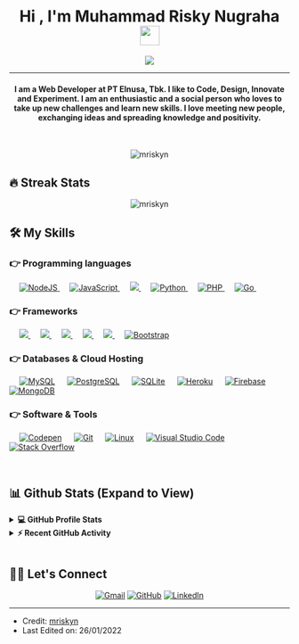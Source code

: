 <h1 align="center">Hi , I'm Muhammad Risky Nugraha <img src="https://media.giphy.com/media/hvRJCLFzcasrR4ia7z/giphy.gif" width="35"></h1>
<p align="center">
  <a href="https://github.com/DenverCoder1/readme-typing-svg"><img src="https://readme-typing-svg.herokuapp.com?lines=Full+Stack+Web+Developer;Backend%20|%20Blockchain%20Enthusiast;Always%20learning%20new%20things&center=true&width=500&height=50"></a>
</p>
<hr/>
<h4 align="center">I am a Web Developer at PT Elnusa, Tbk. I like to Code, Design, Innovate and Experiment. I am an enthusiastic and a social person who loves to take up new challenges and learn new skills. I love meeting new people, exchanging ideas and spreading knowledge and positivity.</h4>
<br>
<p align="center"> <img src="https://komarev.com/ghpvc/?username=mriskyn&label=Profile%20views&color=0e75b6&style=plastic" alt="mriskyn" /> </p>

## 🔥 Streak Stats

<p align="center"><img src="https://github-readme-streak-stats.herokuapp.com/?user=mriskyn&theme=algolia" alt="mriskyn" /></p>

## 🛠️ My Skills

### 👉 Programming languages

<p align="left"> 
  &emsp;
  <a href="https://developer.mozilla.org/en-US/docs/Web/JavaScript" target="_blank"> 
     <img alt="NodeJS" src="https://img.shields.io/badge/node.js%20-%2343853D.svg?&logo=node.js&logoColor=white"/>
   </a>
  &emsp;
  <a href="https://developer.mozilla.org/en-US/docs/Web/JavaScript" target="_blank"> 
     <img alt="JavaScript" src="https://img.shields.io/badge/JavaScript%20-%23F7DF1E.svg?logo=javascript&logoColor=black">
   </a>
   &emsp;
   <a href="https://www.typescriptlang.org/" target="_blank">
    <img src="https://img.shields.io/badge/typescript%20-%23007ACC.svg?&logo=typescript&logoColor=white"/>
   </a>
  &emsp;
   <a href="https://www.python.org" target="_blank">
    <img alt="Python" src="https://img.shields.io/badge/Python%20-%2314354C.svg?logo=python&logoColor=white">
  </a>
  &emsp;
  <a href="https://www.php.net/" target="_blank">
    <img alt="PHP" src="https://img.shields.io/badge/PHP-%23777BB4.svg?logo=php&logoColor=white"/>
  </a>
  &emsp;
  <a href="https://go.dev/" target="_blank">
    <img alt="Go" src="https://img.shields.io/badge/go-%2300ADD8.svg?&logo=go&logoColor=white"/>
  </a>
  &emsp;
</p>

### 👉 Frameworks

<p align="left"> 
  &emsp; 
  <a href="https://expressjs.com/" target="_blank">
    <img src="https://img.shields.io/badge/express.js%20-%23404d59.svg"/>
  </a>
  &emsp; 
  <a href="https://www.djangoproject.com/" target="_blank">
    <img src="https://img.shields.io/badge/django%20-%23092E20.svg?&logo=django&logoColor=white"/>
  </a>
  &emsp; 
  <a href="https://reactjs.org/" target="_blank">
    <img src="https://img.shields.io/badge/react%20-%2320232a.svg?&logo=react&logoColor=%2361DAFB"/>
  </a>
  &emsp;
  <a href="https://vuejs.org/" target="_blank">
    <img src="https://img.shields.io/badge/vuejs%20-%2335495e.svg?&logo=vue.js&logoColor=%234FC08D"/>
  </a>
  &emsp;
  <a href="https://laravel.com/" target="_blank">
    <img src="https://img.shields.io/badge/laravel%20-%23FF2D20.svg?&logo=laravel&logoColor=white"/>
  </a>
  &emsp;
  <a href="https://getbootstrap.com" target="_blank"> 
    <img alt="Bootstrap" src="https://img.shields.io/badge/Bootstrap-%23563D7C.svg?style=flat&logo=bootstrap&logoColor=white"/>
  </a>
</p>

### 👉 Databases & Cloud Hosting

<p align="left">
  &emsp;
    <a href="https://www.mysql.com/"><img alt="MySQL" src="https://img.shields.io/badge/mysql-%2300f.svg?&logo=mysql&logoColor=white"/></a>
  &emsp;
    <a href="https://www.mysql.com/"><img alt="PostgreSQL" src ="https://img.shields.io/badge/postgres-%23316192.svg?&logo=postgresql&logoColor=white"/></a>
  &emsp;
    <a href="https://www.sqlite.org/"><img alt="SQLite" src ="https://img.shields.io/badge/sqlite-%2307405e.svg?style=flat&logo=sqlite&logoColor=white"/></a>
  &emsp;
    <a href="https://www.heroku.com/"><img alt="Heroku" src="https://img.shields.io/badge/Heroku%20-%23430098.svg?logo=heroku&logoColor=white"></a>  
  &emsp;
    <a href="https://firebase.google.com/"><img alt="Firebase" src ="https://img.shields.io/badge/Firebase-%23316192.svg?logo=firebase&logoColor=white"></a>
  &emsp;
    <a href="https://firebase.google.com/"><img alt="MongoDB" src ="https://img.shields.io/badge/MongoDB-%234ea94b.svg?&logo=mongodb&logoColor=white"/></a>
 </p>

### 👉 Software & Tools

<p>
  &emsp;
    <a href="#"><img alt="Codepen" src="https://img.shields.io/badge/Codepen-000000.svg?logo=codepen&logoColor=white"></a>
  &emsp;
    <a href="#"><img alt="Git" src="https://img.shields.io/badge/Git%20-%23F05033.svg?logo=git&logoColor=white"></a>
  &emsp;
    <a href="#"><img alt="Linux" src="https://img.shields.io/badge/Linux-FCC624?style=flat&logo=linux&logoColor=black"></a>
  &emsp;
    <a href="#"><img alt="Visual Studio Code" src="https://img.shields.io/badge/Visual%20Studio%20Code-0078d7.svg?logo=visual-studio-code&logoColor=white"></a>
  &emsp;
    <a href="#"><img alt="Stack Overflow" src="https://img.shields.io/badge/-Stack%20Overflow-FE7A16?logo=stack-overflow&logoColor=white"></a>
  &emsp;
</p>

<br/>

## 📊 Github Stats (Expand to View)

<details> 
  <summary><b>💻 GitHub Profile Stats</b></summary>
  <br/>
  <p align="center">
    <a href="https://github.com/anuraghazra/github-readme-stats"><img alt="Risky's Github Stats" src="https://github-readme-stats.vercel.app/api?username=mriskyn&show_icons=true&count_private=true&theme=algolia" height="192px"/></a>
<br/>
  &nbsp;
	  <img src="https://github-readme-stats.vercel.app/api/top-langs?username=mriskyn&show_icons=true&locale=en&layout=compact&theme=algolia" alt="mriskyn" height="192px"/>
  <br/>
  <b>Note:</b> Top languages is only a metric of the languages my public code consists of and doesn't reflect experience or skill level.
  </p>
</details>

<details>
  <summary><b>⚡ Recent GitHub Activity</b></summary>
  <br/>
   <a href="https://github.com/mriskyn"><img alt="Risky's Activity Graph" src="https://activity-graph.herokuapp.com/graph?username=mriskyn&custom_title=Risky%20Nugraha's%20Contribution%20Graph&theme=react-dark" /></a>
  <br/>

</details>

<br/>

## 🙋‍♀️ Let's Connect

<p align="center">
  <!-- <a href="https://candida-noronha.web.app/"><img src="https://img.icons8.com/bubbles/50/000000/web.png" alt="Website"/></a> -->
	<a href="mailto:muhammadrisky83@gmail.com"><img src="https://img.icons8.com/bubbles/50/000000/gmail.png" alt="Gmail"/></a>
	<a href="https://github.com/mriskyn"><img src="https://img.icons8.com/bubbles/50/000000/github.png" alt="GitHub"/></a>
	<a href="https://linkedin.com/in/mriskyn"><img src="https://img.icons8.com/bubbles/50/000000/linkedin.png" alt="LinkedIn"/></a>
	
</p>

<hr/>

- Credit: [mriskyn](https://github.com/mriskyn)
- Last Edited on: 26/01/2022
